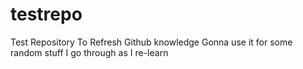 # testrepo
Test Repository To Refresh Github knowledge
Gonna use it for some random stuff I go through as I re-learn
